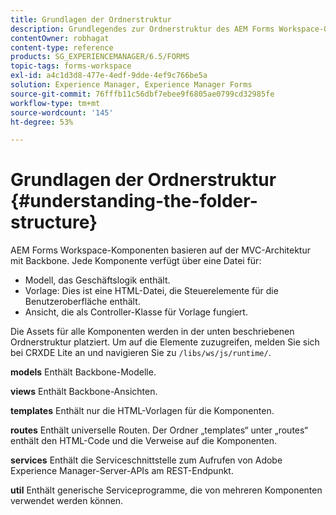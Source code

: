 ```yaml
---
title: Grundlagen der Ordnerstruktur
description: Grundlegendes zur Ordnerstruktur des AEM Forms Workspace-Quellcodes zur Anpassung.
contentOwner: robhagat
content-type: reference
products: SG_EXPERIENCEMANAGER/6.5/FORMS
topic-tags: forms-workspace
exl-id: a4c1d3d8-477e-4edf-9dde-4ef9c766be5a
solution: Experience Manager, Experience Manager Forms
source-git-commit: 76fffb11c56dbf7ebee9f6805ae0799cd32985fe
workflow-type: tm+mt
source-wordcount: '145'
ht-degree: 53%

---
```


# Grundlagen der Ordnerstruktur {#understanding-the-folder-structure}

AEM Forms Workspace-Komponenten basieren auf der MVC-Architektur mit Backbone. Jede Komponente verfügt über eine Datei für:

* Modell, das Geschäftslogik enthält.
* Vorlage: Dies ist eine HTML-Datei, die Steuerelemente für die Benutzeroberfläche enthält.
* Ansicht, die als Controller-Klasse für Vorlage fungiert.

Die Assets für alle Komponenten werden in der unten beschriebenen Ordnerstruktur platziert. Um auf die Elemente zuzugreifen, melden Sie sich bei CRXDE Lite an und navigieren Sie zu `/libs/ws/js/runtime/`.

**models** Enthält Backbone-Modelle.

**views** Enthält Backbone-Ansichten.

**templates** Enthält nur die HTML-Vorlagen für die Komponenten.

**routes** Enthält universelle Routen. Der Ordner „templates“ unter „routes“ enthält den HTML-Code und die Verweise auf die Komponenten.

**services** Enthält die Serviceschnittstelle zum Aufrufen von Adobe Experience Manager-Server-APIs am REST-Endpunkt.

**util** Enthält generische Serviceprogramme, die von mehreren Komponenten verwendet werden können.
